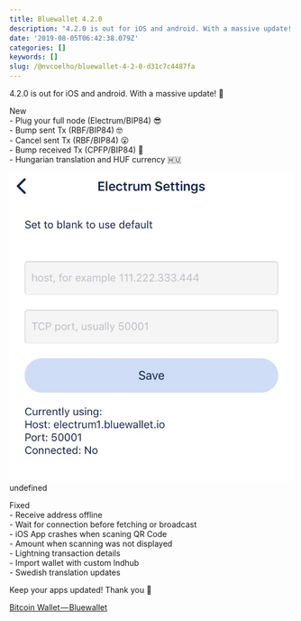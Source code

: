 ```yaml
---
title: Bluewallet 4.2.0
description: "4.2.0 is out for iOS and android. With a massive update! \U0001F92F"
date: '2019-08-05T06:42:38.079Z'
categories: []
keywords: []
slug: /@nvcoelho/bluewallet-4-2-0-d31c7c4487fa
---
```


4.2.0 is out for iOS and android. With a massive update! 🤯

New  
\- Plug your full node (Electrum/BIP84) 😎  
\- Bump sent Tx (RBF/BIP84) 🤓  
\- Cancel sent Tx (RBF/BIP84) 😮  
\- Bump received Tx (CPFP/BIP84) 🤠  
\- Hungarian translation and HUF currency 🇭🇺

![](/_posts/img/1__w__mUqMrlx4lhyTqnXc9MCA.jpeg)
undefined

Fixed  
\- Receive address offline  
\- Wait for connection before fetching or broadcast  
\- iOS App crashes when scaning QR Code  
\- Amount when scanning was not displayed  
\- Lightning transaction details  
\- Import wallet with custom lndhub  
\- Swedish translation updates

Keep your apps updated! Thank you 🙏

[Bitcoin Wallet — Bluewallet](https://bluewallet.io)